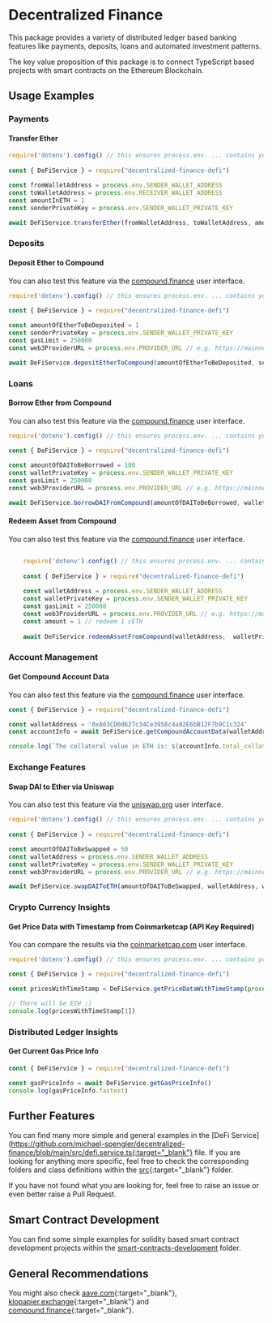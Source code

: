 # Decentralized Finance
This package provides a variety of distributed ledger based banking features like payments, deposits, loans and automated investment patterns.

The key value proposition of this package is to connect TypeScript based projects with smart contracts on the Ethereum Blockchain.

## Usage Examples

### Payments
#### Transfer Ether
```ts
require('dotenv').config() // this ensures process.env. ... contains your .env file configuration values
    
const { DeFiService } = require("decentralized-finance-defi")

const fromWalletAddress = process.env.SENDER_WALLET_ADDRESS
const toWalletAddress = process.env.RECEIVER_WALLET_ADDRESS
const amountInETH = 1
const senderPrivateKey = process.env.SENDER_WALLET_PRIVATE_KEY

await DeFiService.transferEther(fromWalletAddress, toWalletAddress, amountInETH, senderPrivateKey)

```

### Deposits

#### Deposit Ether to Compound
You can also test this feature via the [compound.finance](https://compound.finance) user interface.
```ts
require('dotenv').config() // this ensures process.env. ... contains your .env file configuration values
    
const { DeFiService } = require("decentralized-finance-defi")

const amountOfEtherToBeDeposited = 1
const senderPrivateKey = process.env.SENDER_WALLET_PRIVATE_KEY
const gasLimit = 250000
const web3ProviderURL = process.env.PROVIDER_URL // e.g. https://mainnet.infura.io/v3/yourinfuraprojectid

await DeFiService.depositEtherToCompound(amountOfEtherToBeDeposited, senderWalletPrivateKey, gasLimit web3ProviderURL)

```

### Loans
#### Borrow Ether from Compound
You can also test this feature via the [compound.finance](https://compound.finance) user interface.
```ts
require('dotenv').config() // this ensures process.env. ... contains your .env file configuration values
    
const { DeFiService } = require("decentralized-finance-defi")

const amountOfDAIToBeBorrowed = 100
const walletPrivateKey = process.env.SENDER_WALLET_PRIVATE_KEY
const gasLimit = 250000
const web3ProviderURL = process.env.PROVIDER_URL // e.g. https://mainnet.infura.io/v3/yourinfuraprojectid

await DeFiService.borrowDAIFromCompound(amountOfDAIToBeBorrowed, walletPrivateKey, gasLimit, web3ProviderURL)

```

#### Redeem Asset from Compound 
You can also test this feature via the [compound.finance](https://compound.finance) user interface.
```ts

    require('dotenv').config() // this ensures process.env. ... contains your .env file configuration values
    
    const { DeFiService } = require("decentralized-finance-defi")
    
    const walletAddress = process.env.SENDER_WALLET_ADDRESS
    const walletPrivateKey = process.env.SENDER_WALLET_PRIVATE_KEY
    const gasLimit = 250000
    const web3ProviderURL = process.env.PROVIDER_URL // e.g. https://mainnet.infura.io/v3/yourinfuraprojectid
    const amount = 1 // redeem 1 cETH
    
    await DeFiService.redeemAssetFromCompound(walletAddress,  walletPrivateKey, gasLimit, web3ProviderURL, amount)

```


### Account Management
#### Get Compound Account Data
You can also test this feature via the [compound.finance](https://compound.finance) user interface.
```ts
const { DeFiService } = require("decentralized-finance-defi")

const walletAddress = '0xA63CD0d627c34Ce3958c4a82E6bB12F7b9C1c324'
const accountInfo = await DeFiService.getCompoundAccountData(walletAddress)

console.log(`The collateral value in ETH is: ${accountInfo.total_collateral_value_in_eth.value}.`)

```

### Exchange Features
#### Swap DAI to Ether via Uniswap
You can also test this feature via the [uniswap.org](https://uniswap.org) user interface.
```ts
require('dotenv').config() // this ensures process.env. ... contains your .env file configuration values
    
const { DeFiService } = require("decentralized-finance-defi")

const amountOfDAIToBeSwapped = 50
const walletAddress = process.env.SENDER_WALLET_ADDRESS
const walletPrivateKey = process.env.SENDER_WALLET_PRIVATE_KEY
const web3ProviderURL = process.env.PROVIDER_URL // e.g. https://mainnet.infura.io/v3/yourinfuraprojectid

await DeFiService.swapDAIToETH(amountOfDAIToBeSwapped, walletAddress, walletPrivateKey, web3ProviderURL)

```


### Crypto Currency Insights 
#### Get Price Data with Timestamp from Coinmarketcap (API Key Required)
You can compare the results via the [coinmarketcap.com](https://coinmarketcap.com) user interface.
```ts
require('dotenv').config() // this ensures process.env. ... contains your .env file configuration values

const { DeFiService } = require("decentralized-finance-defi")

const pricesWithTimeStamp = DeFiService.getPriceDataWithTimeStamp(process.env.COINMARKETCAP_API_KEY)

// There will be ETH :)
console.log(pricesWithTimeStamp[1])

```

### Distributed Ledger Insights
#### Get Current Gas Price Info

```ts
const { DeFiService } = require("decentralized-finance-defi")

const gasPriceInfo = await DeFiService.getGasPriceInfo()
console.log(gasPriceInfo.fastest)
```


## Further Features

You can find many more simple and general examples in the [DeFi Service](https://github.com/michael-spengler/decentralized-finance/blob/main/src/defi.service.ts{:target="_blank"} file. If you are looking for anything more specific, feel free to check the corresponding folders and class definitions within the [src](https://github.com/michael-spengler/decentralized-finance/tree/main/src){:target="_blank"} folder.

If you have not found what you are looking for, feel free to raise an issue or even better raise a Pull Request. 


## Smart Contract Development
You can find some simple examples for solidity based smart contract development projects within the [smart-contracts-development](./src/smart-contracts-development) folder.


## General Recommendations
You might also check [aave.com](https://aave.com/){:target="_blank"}, [klopapier.exchange](https://klopapier.exchange/){:target="_blank"} and [compound.finance](https://compound.finance){:target="_blank"}. 

